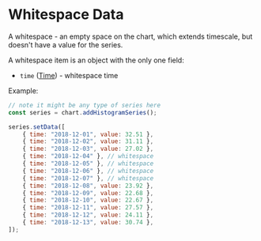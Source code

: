 # Whitespace Data

A whitespace - an empty space on the chart, which extends timescale, but doesn't have a value for the series.

A whitespace item is an object with the only one field:

- `time` ([Time](./time.md)) - whitespace time

Example:

```javascript
// note it might be any type of series here
const series = chart.addHistogramSeries();

series.setData([
    { time: "2018-12-01", value: 32.51 },
    { time: "2018-12-02", value: 31.11 },
    { time: "2018-12-03", value: 27.02 },
    { time: "2018-12-04" }, // whitespace
    { time: "2018-12-05" }, // whitespace
    { time: "2018-12-06" }, // whitespace
    { time: "2018-12-07" }, // whitespace
    { time: "2018-12-08", value: 23.92 },
    { time: "2018-12-09", value: 22.68 },
    { time: "2018-12-10", value: 22.67 },
    { time: "2018-12-11", value: 27.57 },
    { time: "2018-12-12", value: 24.11 },
    { time: "2018-12-13", value: 30.74 },
]);
```
